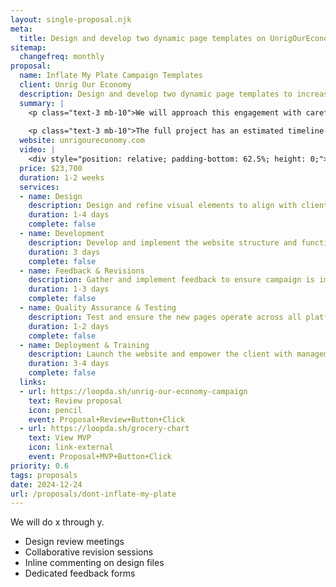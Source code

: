 ```yaml
---
layout: single-proposal.njk
meta:
  title: Design and develop two dynamic page templates on UnrigOurEconomy.com to increase site traffic and enhance audience understanding of the current landscape.
sitemap:
  changefreq: monthly
proposal:
  name: Inflate My Plate Campaign Templates
  client: Unrig Our Economy
  description: Design and develop two dynamic page templates to increase site traffic and enhance audience understanding of the current inflation landscape.
  summary: |
    <p class="text-3 mb-10">We will approach this engagement with careful consideration and thoughtful execution, ensuring that every phase of the process is handled with precision and purpose. By following a structured timeline with clearly defined milestones, we will ensure progress remains aligned with your vision. The investment for this work can be found in <a href="{{ proposal.links[0].url }}" target="_blank" class="link plausible-event-name=Proposal+Sign+Link+Click">your proposal</a>.</p>
    
    <p class="text-3 mb-10">The full project has an estimated timeline of {{ duration }} to deliver an effective outcome. Please feel free to read more <a href="/about" target="_blank" class="link plausible-event-name=Proposal+About+Link+Click">about us</a> or refer to our <a href="/faq" target="_blank" class="link plausible-event-name=Proposal+FAQ+Link+Click">commonly asked questions</a>.</p>
  website: unrigoureconomy.com
  video: |
    <div style="position: relative; padding-bottom: 62.5%; height: 0;"><iframe src="https://www.loom.com/embed/c46f5baa13154eda995786f1a5ca4930?sid=03ef9e62-aba7-4043-90e7-b9e0e7dc6df9" frameborder="0" webkitallowfullscreen mozallowfullscreen allowfullscreen style="position: absolute; top: 0; left: 0; width: 100%; height: 100%;"></iframe></div>
  price: $23,700
  duration: 1-2 weeks
  services:
  - name: Design
    description: Design and refine visual elements to align with client vision.
    duration: 1-4 days
    complete: false
  - name: Development
    description: Develop and implement the website structure and functionality.
    duration: 3 days
    complete: false
  - name: Feedback & Revisions
    description: Gather and implement feedback to ensure campaign is impactful.
    duration: 1-3 days
    complete: false
  - name: Quality Assurance & Testing
    description: Test and ensure the new pages operate across all platforms.
    duration: 1-2 days
    complete: false
  - name: Deployment & Training
    description: Launch the website and empower the client with management tools.
    duration: 3-4 days
    complete: false
  links: 
  - url: https://loopda.sh/unrig-our-economy-campaign
    text: Review proposal
    icon: pencil
    event: Proposal+Review+Button+Click
  - url: https://loopda.sh/grocery-chart
    text: View MVP
    icon: link-external
    event: Proposal+MVP+Button+Click
priority: 0.6
tags: proposals
date: 2024-12-24
url: /proposals/dont-inflate-my-plate
---
```

We will do x through y.

- Design review meetings
- Collaborative revision sessions
- Inline commenting on design files
- Dedicated feedback forms